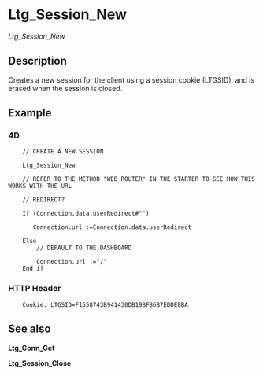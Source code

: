 ﻿<!--
    Ltg_Session_New
        
    Creates a new session for the client using a session cookie (LTGSID).
-->
 
# Ltg_Session_New

*Ltg_Session_New*

## Description

Creates a new session for the client using a session cookie (LTGSID), and is erased when the session is closed.

## Example

### 4D

```4d
    // CREATE A NEW SESSION
    
    Ltg_Session_New 

    // REFER TO THE METHOD "WEB_ROUTER" IN THE STARTER TO SEE HOW THIS WORKS WITH THE URL

    // REDIRECT?

    If (Connection.data.userRedirect#"")
	
	   Connection.url :=Connection.data.userRedirect
	
    Else 
        // DEFAULT TO THE DASHBOARD
	
        Connection.url :="/"
    End if 
```

### HTTP Header

```4d
    Cookie: LTGSID=F1558743B941430DB19BFB6B7EDDE8BA
```

## See also

**Ltg_Conn_Get**

**Ltg_Session_Close**